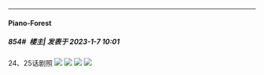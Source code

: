 

*****

####  Piano-Forest  
##### 854#         楼主| 发表于 2023-1-7 10:01

24、25话剧照
<img src="https://p.sda1.dev/9/eb355af928cef2134bfa84c8087551ce/20230106104246.png" referrerpolicy="no-referrer">
<img src="https://p.sda1.dev/9/a3d12a806855b24c1a1f859247ff3d1f/20230106104401.png" referrerpolicy="no-referrer">
<img src="https://p.sda1.dev/9/702506209d0ba662e95161fe6c97ec8f/20230106104443.png" referrerpolicy="no-referrer">
<img src="https://p.sda1.dev/9/c16d0aae1fad7249c0fc53e7bd27d19d/20230106104512.png" referrerpolicy="no-referrer">

